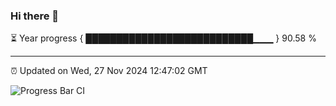 ### Hi there 👋

⏳ Year progress { ███████████████████████████▁▁▁ } 90.58 %

---

⏰ Updated on Wed, 27 Nov 2024 12:47:02 GMT

![Progress Bar CI](https://github.com/ZhaoGui/ZhaoGui/workflows/Progress%20Bar%20CI/badge.svg)
